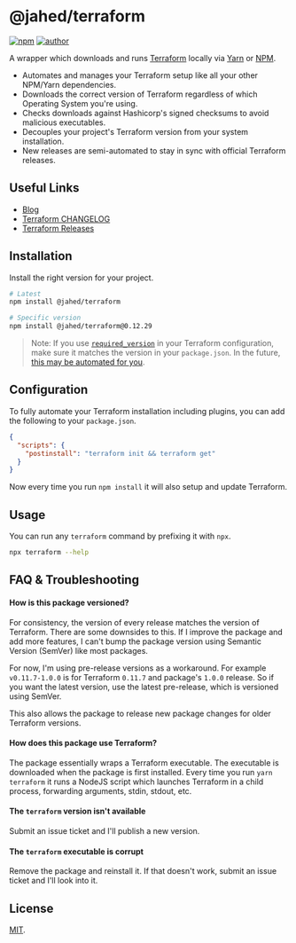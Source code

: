 # @jahed/terraform

[![npm](https://img.shields.io/npm/v/@jahed/terraform.svg)](https://www.npmjs.com/package/@jahed/terraform)
[![author](https://img.shields.io/badge/author-jahed-%23007fff)](https://jahed.dev/)

A wrapper which downloads and runs [Terraform](https://www.terraform.io/)
locally via [Yarn](https://yarnpkg.com/en/) or [NPM](https://www.npmjs.com/).

- Automates and manages your Terraform setup like all your other NPM/Yarn dependencies.
- Downloads the correct version of Terraform regardless of which Operating System you're using.
- Checks downloads against Hashicorp's signed checksums to avoid malicious executables.
- Decouples your project's Terraform version from your system installation.
- New releases are semi-automated to stay in sync with official Terraform releases.

## Useful Links

- [Blog](https://jahed.dev/tags/node-terraform/)
- [Terraform CHANGELOG](https://github.com/hashicorp/terraform/blob/master/CHANGELOG.md)
- [Terraform Releases](https://releases.hashicorp.com/terraform/)

## Installation

Install the right version for your project.

```bash
# Latest
npm install @jahed/terraform

# Specific version
npm install @jahed/terraform@0.12.29
```

> Note: If you use [`required_version`](https://www.terraform.io/docs/configuration/terraform.html#specifying-a-required-terraform-version)
> in your Terraform configuration, make sure it matches the version in your `package.json`.
> In the future, [this may be automated for you](https://github.com/jahed/node-terraform/issues/9).

## Configuration

To fully automate your Terraform installation including plugins, you can add the
following to your `package.json`.

```json
{
  "scripts": {
    "postinstall": "terraform init && terraform get"
  }
}
```

Now every time you run `npm install` it will also setup and update Terraform.

## Usage

You can run any `terraform` command by prefixing it with `npx`.

```bash
npx terraform --help
```

## FAQ & Troubleshooting

#### How is this package versioned?

For consistency, the version of every release matches the version of Terraform.
There are some downsides to this. If I improve the package and add more
features, I can't bump the package version using Semantic Version (SemVer) like
most packages.

For now, I'm using pre-release versions as a workaround. For example
`v0.11.7-1.0.0` is for Terraform `0.11.7` and package's `1.0.0` release.
So if you want the latest version, use the latest pre-release, which is versioned using SemVer.

This also allows the package to release new package changes for older
Terraform versions.

#### How does this package use Terraform?

The package essentially wraps a Terraform executable. The executable is
downloaded when the package is first installed. Every time you run
`yarn terraform` it runs a NodeJS script which launches Terraform in a
child process, forwarding arguments, stdin, stdout, etc.

#### The `terraform` version isn't available

Submit an issue ticket and I'll publish a new version.

#### The `terraform` executable is corrupt

Remove the package and reinstall it. If that doesn't work, submit an issue
ticket and I'll look into it.

## License

[MIT](./LICENSE).
